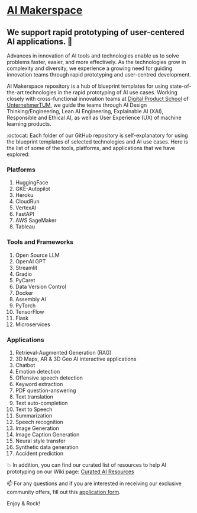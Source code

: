 # [AI Makerspace](https://github.com/DigitalProductschool/AI-Makerspace) 
## We support rapid prototyping of user-centered AI applications. 🚀

Advances in innovation of AI tools and technologies enable us to solve problems faster, easier, and more effectively. As the technologies grow in complexity and diversity, we experience a growing need for guiding innovation teams through rapid  prototyping and user-centred development. 

AI Makerspace repository is a hub of blueprint templates for using state-of-the-art technologies in the rapid prototyping of AI use cases. Working closely with cross-functional innovation teams at [Digital Product School](https://digitalproductschool.io/) of [UnternehmerTUM](https://www.unternehmertum.de/en), we guide the teams through AI Design Thinking/Engineering, Lean AI Engineering, Explainable AI (XAI), Responsible and Ethical AI, as well as User Experience (UX) of machine learning products. 

:octocat: Each folder of our GitHub repository is self-explanatory for using the blueprint templates of selected technologies and AI use cases. Here is the list of some of the tools, platforms, and applications that we have explored:

### Platforms
1. HuggingFace
2. GKE-Autopilot
3. Heroku
4. CloudRun
5. VertexAI
6. FastAPI
7. AWS SageMaker
8. Tableau

### Tools and Frameworks
1. Open Source LLM
2. OpenAI GPT
3. Streamlit
4. Gradio
5. PyCaret
6. Data Version Control
7. Docker
8. Assembly AI
9. PyTorch
10. TensorFlow
11. Flask
12. Microservices

### Applications

1. Retrieval-Augmented Generation (RAG)
2. 3D Maps, AR & 3D Geo AI interactive applications
3. Chatbot 
4. Emotion detection
5. Offensive speech detection
6. Keyword extraction
7. PDF question-answering
8. Text translation
9. Text auto-completion
10. Text to Speech
11. Summarization
12. Speech recognition
13. Image Generation
14. Image Caption Generation
15. Neural style transfer
16. Synthetic data generation
17. Accident prediction


:boom: In addition, you can find our curated list of resources to help AI prototyping on our Wiki page: [Curated AI Resources](https://github.com/DigitalProductschool/AI-Makerspace/wiki/Welcome-to-Curated-AI-Resources!-%F0%9F%9A%80)

📫 For any questions and if you are interested in receiving our exclusive community offers, fill out this [application form](https://forms.gle/2Yh1DNZyR97f5w4q6).

Enjoy & Rock!
